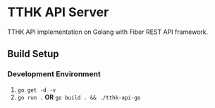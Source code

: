 # TTHK API Server

TTHK API implementation on Golang with Fiber REST API framework.

## Build Setup

### Development Environment

1. `go get -d -v`
2. `go run .` **OR** `go build . && ./tthk-api-go`